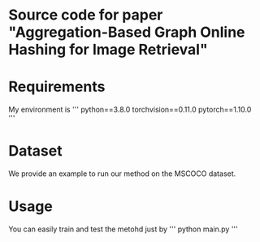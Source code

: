 # Source code for paper "Aggregation-Based Graph Online Hashing for Image Retrieval"

# Requirements
My environment is
'''
python==3.8.0  torchvision==0.11.0  pytorch==1.10.0  
'''
# Dataset
We provide an example to run our method on the MSCOCO dataset.

# Usage
You can easily train and test the metohd just by
'''
python main.py
'''
